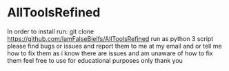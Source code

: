 # AllToolsRefined
In order to install run: git clone https://github.com/IamFalseBielfs/AllToolsRefined
run as python 3 script
please find bugs or issues and report them to me at my email and or tell me how to fix them as i know there are issues and am unaware
of how to fix them
feel free to use for educational purposes only thank you
